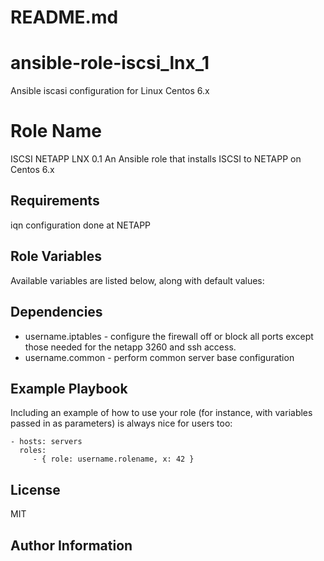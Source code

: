 # README.md
# ansible-role-iscsi_lnx_1
Ansible iscasi configuration for Linux Centos 6.x

Role Name
=========

ISCSI NETAPP LNX 0.1
An Ansible role that installs ISCSI to NETAPP on Centos 6.x

Requirements
------------

iqn configuration done at NETAPP 

Role Variables
--------------

Available variables are listed below, along with default values:


Dependencies
------------

- username.iptables - configure the firewall off or block all ports except those needed for the netapp 3260 and ssh access.
- username.common - perform common server base configuration


Example Playbook
----------------

Including an example of how to use your role (for instance, with variables passed in as parameters) is always nice for users too:

    - hosts: servers
      roles:
         - { role: username.rolename, x: 42 }

License
-------

MIT

Author Information
------------------



